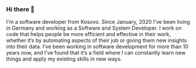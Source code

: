 ### Hi there 👋
I'm a software developer from Kosovo. Since January, 2020 I've been living in Germany and working as a Software and System Developer.
I work on code that helps people be more efficient and effective in their work, whether it’s by automating aspects of their job or giving them new insights into their data.
I’ve been working in software development for more than 10 years now, and I’ve found that it’s a field where I can constantly learn new things and apply my existing skills in new ways.

<!--
**qemajlosmani/qemajlosmani** is a ✨ _special_ ✨ repository because its `README.md` (this file) appears on your GitHub profile.

Here are some ideas to get you started:

- 🔭 I’m currently working on ...
- 🌱 I’m currently learning ...
- 👯 I’m looking to collaborate on ...
- 🤔 I’m looking for help with ...
- 💬 Ask me about ...
- 📫 How to reach me: ...
- 😄 Pronouns: ...
- ⚡ Fun fact: ...
-->
